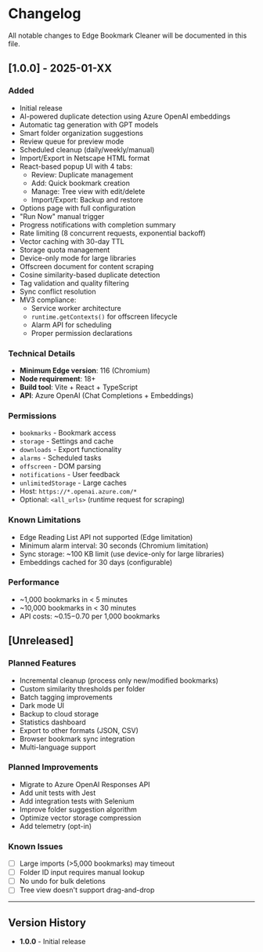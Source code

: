 # Changelog

All notable changes to Edge Bookmark Cleaner will be documented in this file.

## [1.0.0] - 2025-01-XX

### Added
- Initial release
- AI-powered duplicate detection using Azure OpenAI embeddings
- Automatic tag generation with GPT models
- Smart folder organization suggestions
- Review queue for preview mode
- Scheduled cleanup (daily/weekly/manual)
- Import/Export in Netscape HTML format
- React-based popup UI with 4 tabs:
  - Review: Duplicate management
  - Add: Quick bookmark creation
  - Manage: Tree view with edit/delete
  - Import/Export: Backup and restore
- Options page with full configuration
- "Run Now" manual trigger
- Progress notifications with completion summary
- Rate limiting (8 concurrent requests, exponential backoff)
- Vector caching with 30-day TTL
- Storage quota management
- Device-only mode for large libraries
- Offscreen document for content scraping
- Cosine similarity-based duplicate detection
- Tag validation and quality filtering
- Sync conflict resolution
- MV3 compliance:
  - Service worker architecture
  - `runtime.getContexts()` for offscreen lifecycle
  - Alarm API for scheduling
  - Proper permission declarations

### Technical Details
- **Minimum Edge version**: 116 (Chromium)
- **Node requirement**: 18+
- **Build tool**: Vite + React + TypeScript
- **API**: Azure OpenAI (Chat Completions + Embeddings)

### Permissions
- `bookmarks` - Bookmark access
- `storage` - Settings and cache
- `downloads` - Export functionality
- `alarms` - Scheduled tasks
- `offscreen` - DOM parsing
- `notifications` - User feedback
- `unlimitedStorage` - Large caches
- Host: `https://*.openai.azure.com/*`
- Optional: `<all_urls>` (runtime request for scraping)

### Known Limitations
- Edge Reading List API not supported (Edge limitation)
- Minimum alarm interval: 30 seconds (Chromium limitation)
- Sync storage: ~100 KB limit (use device-only for large libraries)
- Embeddings cached for 30 days (configurable)

### Performance
- ~1,000 bookmarks in < 5 minutes
- ~10,000 bookmarks in < 30 minutes
- API costs: ~$0.15-$0.70 per 1,000 bookmarks

## [Unreleased]

### Planned Features
- Incremental cleanup (process only new/modified bookmarks)
- Custom similarity thresholds per folder
- Batch tagging improvements
- Dark mode UI
- Backup to cloud storage
- Statistics dashboard
- Export to other formats (JSON, CSV)
- Browser bookmark sync integration
- Multi-language support

### Planned Improvements
- Migrate to Azure OpenAI Responses API
- Add unit tests with Jest
- Add integration tests with Selenium
- Improve folder suggestion algorithm
- Optimize vector storage compression
- Add telemetry (opt-in)

### Known Issues
- [ ] Large imports (>5,000 bookmarks) may timeout
- [ ] Folder ID input requires manual lookup
- [ ] No undo for bulk deletions
- [ ] Tree view doesn't support drag-and-drop

---

## Version History

- **1.0.0** - Initial release
